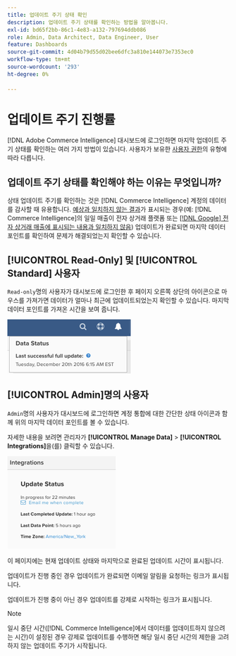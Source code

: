 ```yaml
---
title: 업데이트 주기 상태 확인
description: 업데이트 주기 상태를 확인하는 방법을 알아봅니다.
exl-id: bd65f2bb-86c1-4e83-a132-797694ddb086
role: Admin, Data Architect, Data Engineer, User
feature: Dashboards
source-git-commit: 4d04b79d55d02bee6dfc3a810e144073e7353ec0
workflow-type: tm+mt
source-wordcount: '293'
ht-degree: 0%

---
```


# 업데이트 주기 진행률

[!DNL Adobe Commerce Intelligence] 대시보드에 로그인하면 마지막 업데이트 주기 상태를 확인하는 여러 가지 방법이 있습니다. 사용자가 보유한 [사용자 권한](../administrator/user-management/user-management.md)의 유형에 따라 다릅니다.

## 업데이트 주기 상태를 확인해야 하는 이유는 무엇입니까?

상태 업데이트 주기를 확인하는 것은 [!DNL Commerce Intelligence] 계정의 데이터를 감사할 때 유용합니다. [예상과 일치하지 않는 결과](../data-analyst/data-warehouse-mgr/data-and-updates-faq.md)가 표시되는 경우(예: [!DNL Commerce Intelligence]의 일일 매출이 전자 상거래 플랫폼 또는 [[!DNL Google] 전자 상거래 매출에 표시되는 내용과 일치하지 않음](https://experienceleague.adobe.com/docs/commerce-knowledge-base/kb/troubleshooting/miscellaneous/diagnosing-google-ecommerce-revenue-discrepancies.html?lang=ko)) 업데이트가 완료되면 마지막 데이터 포인트를 확인하여 문제가 해결되었는지 확인할 수 있습니다.

## [!UICONTROL Read-Only] 및 [!UICONTROL Standard] 사용자

`Read-only`명의 사용자가 대시보드에 로그인한 후 페이지 오른쪽 상단의 아이콘으로 마우스를 가져가면 데이터가 얼마나 최근에 업데이트되었는지 확인할 수 있습니다. 마지막 데이터 포인트를 가져온 시간을 보여 줍니다.

![인터페이스에 마지막으로 성공한 데이터 업데이트 타임스탬프가 표시됨](../../mbi/assets/last-success-data.png)

## [!UICONTROL Admin]명의 사용자

`Admin`명의 사용자가 대시보드에 로그인하면 계정 통합에 대한 간단한 상태 아이콘과 함께 위의 마지막 데이터 포인트를 볼 수 있습니다.

자세한 내용을 보려면 관리자가 **[!UICONTROL Manage Data]** > **[!UICONTROL Integrations]**&#x200B;을(를) 클릭할 수 있습니다.

![연결 세부 정보 및 업데이트 상태를 표시하는 데이터 통합 관리 페이지](../../mbi/assets/detail-manage-data-integrations.png)

이 페이지에는 현재 업데이트 상태와 마지막으로 완료된 업데이트 시간이 표시됩니다.

업데이트가 진행 중인 경우 업데이트가 완료되면 이메일 알림을 요청하는 링크가 표시됩니다.

업데이트가 진행 중이 아닌 경우 업데이트를 강제로 시작하는 링크가 표시됩니다.

>[!NOTE]
>
>일시 중단 시간([!DNL Commerce Intelligence]에서 데이터를 업데이트하지 않으려는 시간)이 설정된 경우 강제로 업데이트를 수행하면 해당 일시 중단 시간의 제한을 고려하지 않는 업데이트 주기가 시작됩니다.
